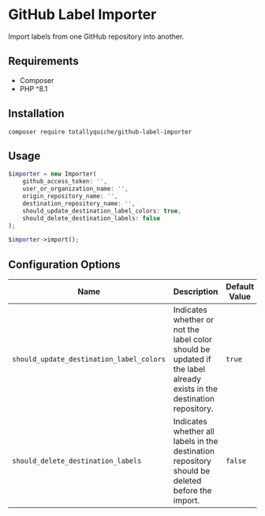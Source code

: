 # GitHub Label Importer

Import labels from one GitHub repository into another.

## Requirements

* Composer
* PHP ^8.1

## Installation

`composer require totallyquiche/github-label-importer`

## Usage

```php
$importer = new Importer(
    github_access_token: '',
    user_or_organization_name: '',
    origin_repository_name: '',
    destination_repository_name: '',
    should_update_destination_label_colors: true,
    should_delete_destination_labels: false
);

$importer->import();
```

## Configuration Options

|Name|Description|Default Value|
|-|-|-|
|`should_update_destination_label_colors`|Indicates whether or not the label color should be updated if the label already exists in the destination repository.|`true`|
|`should_delete_destination_labels`|Indicates whether all labels in the destination repository should be deleted before the import.|`false`|